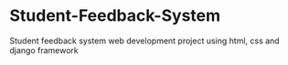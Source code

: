 # Student-Feedback-System
Student feedback system web development project using html, css and django framework
